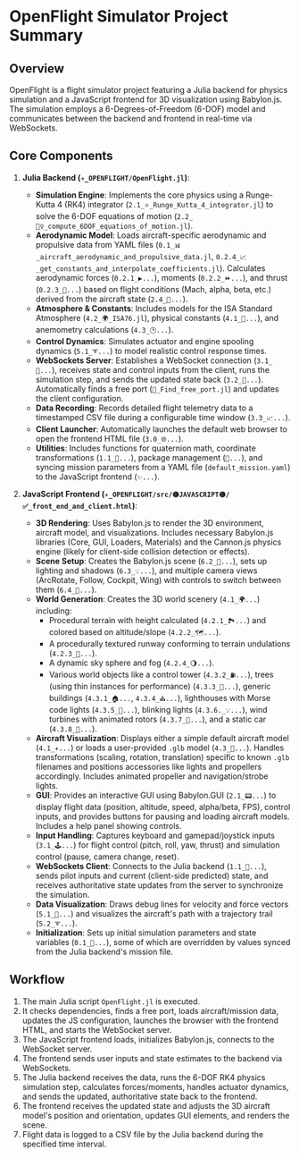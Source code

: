 # OpenFlight Simulator Project Summary

## Overview

OpenFlight is a flight simulator project featuring a Julia backend for physics simulation and a JavaScript frontend for 3D visualization using Babylon.js. The simulation employs a 6-Degrees-of-Freedom (6-DOF) model and communicates between the backend and frontend in real-time via WebSockets.

## Core Components

1.  **Julia Backend (`✈_OPENFLIGHT/OpenFlight.jl`)**:
    * **Simulation Engine**: Implements the core physics using a Runge-Kutta 4 (RK4) integrator (`2.1_⭐_Runge_Kutta_4_integrator.jl`) to solve the 6-DOF equations of motion (`2.2_🤸‍♀️_compute_6DOF_equations_of_motion.jl`).
    * **Aerodynamic Model**: Loads aircraft-specific aerodynamic and propulsive data from YAML files (`0.1_📊_aircraft_aerodynamic_and_propulsive_data.jl`, `0.2.4_📈_get_constants_and_interpolate_coefficients.jl`). Calculates aerodynamic forces (`0.2.1_▶...`), moments (`0.2.2_⏩...`), and thrust (`0.2.3_🚀...`) based on flight conditions (Mach, alpha, beta, etc.) derived from the aircraft state (`2.4_📶...`).
    * **Atmosphere & Constants**: Includes models for the ISA Standard Atmosphere (`4.2_🌍_ISA76.jl`), physical constants (`4.1_🎯...`), and anemometry calculations (`4.3_🕑...`).
    * **Control Dynamics**: Simulates actuator and engine spooling dynamics (`5.1_➰...`) to model realistic control response times.
    * **WebSockets Server**: Establishes a WebSocket connection (`3.1_🤝...`), receives state and control inputs from the client, runs the simulation step, and sends the updated state back (`3.2_🔁...`). Automatically finds a free port (`🔌_Find_free_port.jl`) and updates the client configuration.
    * **Data Recording**: Records detailed flight telemetry data to a timestamped CSV file during a configurable time window (`3.3_📈...`).
    * **Client Launcher**: Automatically launches the default web browser to open the frontend HTML file (`3.0_🌐...`).
    * **Utilities**: Includes functions for quaternion math, coordinate transformations (`1.1_🔮...`), package management (`🎁...`), and syncing mission parameters from a YAML file (`default_mission.yaml`) to the JavaScript frontend (`✨...`).

2.  **JavaScript Frontend (`✈_OPENFLIGHT/src/🟡JAVASCRIPT🟡/✅_front_end_and_client.html`)**:
    * **3D Rendering**: Uses Babylon.js to render the 3D environment, aircraft model, and visualizations. Includes necessary Babylon.js libraries (Core, GUI, Loaders, Materials) and the Cannon.js physics engine (likely for client-side collision detection or effects).
    * **Scene Setup**: Creates the Babylon.js scene (`6.2_🌄...`), sets up lighting and shadows (`6.3_💡...`), and multiple camera views (ArcRotate, Follow, Cockpit, Wing) with controls to switch between them (`6.4_🎦...`).
    * **World Generation**: Creates the 3D world scenery (`4.1_🌍...`) including:
        * Procedural terrain with height calculated (`4.2.1_🏞...`) and colored based on altitude/slope (`4.2.2_🗺...`).
        * A procedurally textured runway conforming to terrain undulations (`4.2.3_🎹...`).
        * A dynamic sky sphere and fog (`4.2.4_🌖...`).
        * Various world objects like a control tower (`4.3.2_⛽...`), trees (using thin instances for performance) (`4.3.3_🌲...`), generic buildings (`4.3.1_🏠...`, `4.3.4_⛪...`), lighthouses with Morse code lights (`4.3.5_🗼...`), blinking lights (`4.3.6._💡...`), wind turbines with animated rotors (`4.3.7_💨...`), and a static car (`4.3.8_🚗...`).
    * **Aircraft Visualization**: Displays either a simple default aircraft model (`4.1_✈...`) or loads a user-provided `.glb` model (`4.3_🔼...`). Handles transformations (scaling, rotation, translation) specific to known `.glb` filenames and positions accessories like lights and propellers accordingly. Includes animated propeller and navigation/strobe lights.
    * **GUI**: Provides an interactive GUI using Babylon.GUI (`2.1_📟...`) to display flight data (position, altitude, speed, alpha/beta, FPS), control inputs, and provides buttons for pausing and loading aircraft models. Includes a help panel showing controls.
    * **Input Handling**: Captures keyboard and gamepad/joystick inputs (`3.1_🕹...`) for flight control (pitch, roll, yaw, thrust) and simulation control (pause, camera change, reset).
    * **WebSockets Client**: Connects to the Julia backend (`1.1_🔁...`), sends pilot inputs and current (client-side predicted) state, and receives authoritative state updates from the server to synchronize the simulation.
    * **Data Visualization**: Draws debug lines for velocity and force vectors (`5.1_📐...`) and visualizes the aircraft's path with a trajectory trail (`5.2_➰...`).
    * **Initialization**: Sets up initial simulation parameters and state variables (`0.1_🧾...`), some of which are overridden by values synced from the Julia backend's mission file.


## Workflow

1.  The main Julia script `OpenFlight.jl` is executed.
2.  It checks dependencies, finds a free port, loads aircraft/mission data, updates the JS configuration, launches the browser with the frontend HTML, and starts the WebSocket server.
3.  The JavaScript frontend loads, initializes Babylon.js, connects to the WebSocket server.
4.  The frontend sends user inputs and state estimates to the backend via WebSockets.
5.  The Julia backend receives the data, runs the 6-DOF RK4 physics simulation step, calculates forces/moments, handles actuator dynamics, and sends the updated, authoritative state back to the frontend.
6.  The frontend receives the updated state and adjusts the 3D aircraft model's position and orientation, updates GUI elements, and renders the scene.
7.  Flight data is logged to a CSV file by the Julia backend during the specified time interval.
